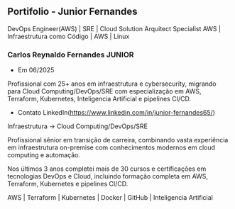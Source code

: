 ## Portifolio -  Junior Fernandes



DevOps Engineer(AWS) | SRE | Cloud Solution Arquitect Specialist AWS | Infraestrutura como Código | AWS | Linux

### Carlos Reynaldo Fernandes JUNIOR
- Em 06/2025

Profissional com 25+ anos em infraestrutura e cybersecurity, migrando para Cloud Computing/DevOps/SRE com especialização em AWS, Terraform, Kubernetes, Inteligencia Artificial e pipelines CI/CD.

- Contato LinkedIn(https://www.linkedin.com/in/junior-fernandes65/) 

Infraestrutura → Cloud Computing/DevOps/SRE

Profissional sênior em transição de carreira, combinando vasta experiência em infraestrutura on-premise com conhecimentos modernos em cloud computing e automação.

Nos últimos 3 anos completei mais de 30 cursos e certificações em tecnologias DevOps e Cloud, incluindo formação completa em AWS, Terraform, Kubernetes e pipelines CI/CD.

AWS | Terraform | Kubernetes | Docker | GitHub | Inteligencia Artificial



